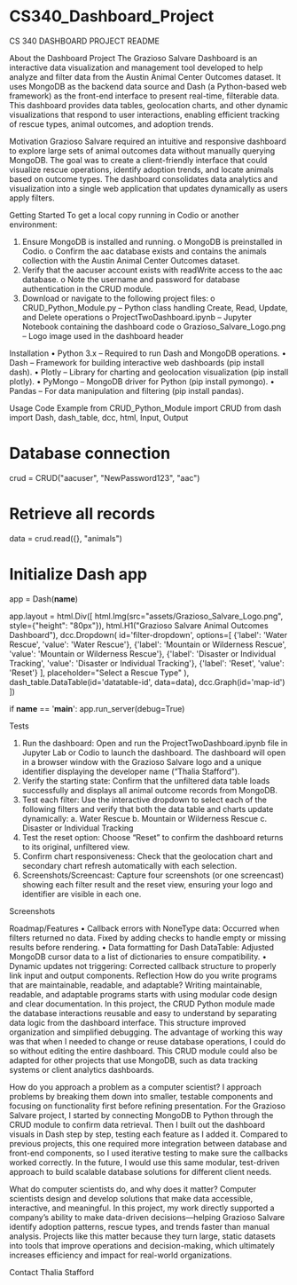 # CS340_Dashboard_Project
CS 340 DASHBOARD PROJECT README

About the Dashboard Project
The Grazioso Salvare Dashboard is an interactive data visualization and management tool developed to help analyze and filter data from the Austin Animal Center Outcomes dataset. It uses MongoDB as the backend data source and Dash (a Python-based web framework) as the front-end interface to present real-time, filterable data. This dashboard provides data tables, geolocation charts, and other dynamic visualizations that respond to user interactions, enabling efficient tracking of rescue types, animal outcomes, and adoption trends.

Motivation
Grazioso Salvare required an intuitive and responsive dashboard to explore large sets of animal outcomes data without manually querying MongoDB. The goal was to create a client-friendly interface that could visualize rescue operations, identify adoption trends, and locate animals based on outcome types. The dashboard consolidates data analytics and visualization into a single web application that updates dynamically as users apply filters.

Getting Started
To get a local copy running in Codio or another environment:
1.	Ensure MongoDB is installed and running.
o	MongoDB is preinstalled in Codio.
o	Confirm the aac database exists and contains the animals collection with the Austin Animal Center Outcomes dataset.
2.	Verify that the aacuser account exists with readWrite access to the aac database.
o	Note the username and password for database authentication in the CRUD module.
3.	Download or navigate to the following project files:
o	CRUD_Python_Module.py – Python class handling Create, Read, Update, and Delete operations
o	ProjectTwoDashboard.ipynb – Jupyter Notebook containing the dashboard code
o	Grazioso_Salvare_Logo.png – Logo image used in the dashboard header

Installation
•	Python 3.x – Required to run Dash and MongoDB operations.
•	Dash – Framework for building interactive web dashboards (pip install dash).
•	Plotly – Library for charting and geolocation visualization (pip install plotly).
•	PyMongo – MongoDB driver for Python (pip install pymongo).
•	Pandas – For data manipulation and filtering (pip install pandas).

Usage
Code Example
from CRUD_Python_Module import CRUD
from dash import Dash, dash_table, dcc, html, Input, Output

# Database connection
crud = CRUD("aacuser", "NewPassword123", "aac")

# Retrieve all records
data = crud.read({}, "animals")

# Initialize Dash app
app = Dash(__name__)

app.layout = html.Div([
    html.Img(src="assets/Grazioso_Salvare_Logo.png", style={"height": "80px"}),
    html.H1("Grazioso Salvare Animal Outcomes Dashboard"),
    dcc.Dropdown(
        id='filter-dropdown',
        options=[
            {'label': 'Water Rescue', 'value': 'Water Rescue'},
            {'label': 'Mountain or Wilderness Rescue', 'value': 'Mountain or Wilderness Rescue'},
            {'label': 'Disaster or Individual Tracking', 'value': 'Disaster or Individual Tracking'},
            {'label': 'Reset', 'value': 'Reset'}
        ],
        placeholder="Select a Rescue Type"
    ),
    dash_table.DataTable(id='datatable-id', data=data),
    dcc.Graph(id='map-id')
])

if __name__ == '__main__':
    app.run_server(debug=True)

Tests
1.	Run the dashboard: Open and run the ProjectTwoDashboard.ipynb file in Jupyter Lab or Codio to launch the dashboard. The dashboard will open in a browser window with the Grazioso Salvare logo and a unique identifier displaying the developer name (“Thalia Stafford”).
2.	Verify the starting state: Confirm that the unfiltered data table loads successfully and displays all animal outcome records from MongoDB.
3.	Test each filter: Use the interactive dropdown to select each of the following filters and verify that both the data table and charts update dynamically:
a.	Water Rescue
b.	Mountain or Wilderness Rescue
c.	Disaster or Individual Tracking
4.	Test the reset option: Choose “Reset” to confirm the dashboard returns to its original, unfiltered view.
5.	Confirm chart responsiveness: Check that the geolocation chart and secondary chart refresh automatically with each selection.
6.	Screenshots/Screencast: Capture four screenshots (or one screencast) showing each filter result and the reset view, ensuring your logo and identifier are visible in each one.

Screenshots
     

Roadmap/Features 
•	Callback errors with NoneType data: Occurred when filters returned no data. Fixed by adding checks to handle empty or missing results before rendering.
•	Data formatting for Dash DataTable: Adjusted MongoDB cursor data to a list of dictionaries to ensure compatibility.
•	Dynamic updates not triggering: Corrected callback structure to properly link input and output components.
Reflection
How do you write programs that are maintainable, readable, and adaptable?
Writing maintainable, readable, and adaptable programs starts with using modular code design and clear documentation. In this project, the CRUD Python module made the database interactions reusable and easy to understand by separating data logic from the dashboard interface. This structure improved organization and simplified debugging. The advantage of working this way was that when I needed to change or reuse database operations, I could do so without editing the entire dashboard. This CRUD module could also be adapted for other projects that use MongoDB, such as data tracking systems or client analytics dashboards.

How do you approach a problem as a computer scientist?
I approach problems by breaking them down into smaller, testable components and focusing on functionality first before refining presentation. For the Grazioso Salvare project, I started by connecting MongoDB to Python through the CRUD module to confirm data retrieval. Then I built out the dashboard visuals in Dash step by step, testing each feature as I added it. Compared to previous projects, this one required more integration between database and front-end components, so I used iterative testing to make sure the callbacks worked correctly. In the future, I would use this same modular, test-driven approach to build scalable database solutions for different client needs.

What do computer scientists do, and why does it matter?
Computer scientists design and develop solutions that make data accessible, interactive, and meaningful. In this project, my work directly supported a company’s ability to make data-driven decisions—helping Grazioso Salvare identify adoption patterns, rescue types, and trends faster than manual analysis. Projects like this matter because they turn large, static datasets into tools that improve operations and decision-making, which ultimately increases efficiency and impact for real-world organizations.


Contact
Thalia Stafford
